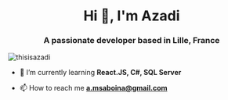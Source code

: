 <h1 align="center">Hi 👋, I'm Azadi</h1>
<h3 align="center">A passionate developer based in Lille, France</h3>

<p align="left"> <img src="https://komarev.com/ghpvc/?username=thisisazadi&label=Profile%20views&color=0e75b6&style=flat" alt="thisisazadi" /> </p>

- 🌱 I’m currently learning **React.JS, C#, SQL Server**

- 📫 How to reach me **a.msaboina@gmail.com**
